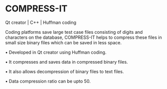 # COMPRESS-IT

Qt creator | C++ | Huffman coding

Coding platforms save large test case files consisting of digits and characters on the database, COMPRESS-IT helps to compress these files in small size binary files which can be saved in less space.

• Developed in Qt creator using Huffman coding.

• It compresses and saves data in compressed binary files.

• It also allows decompression of binary files to text files.

• Data compression ratio can be upto 50.

